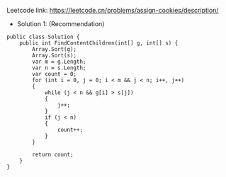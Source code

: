 Leetcode link: https://leetcode.cn/problems/assign-cookies/description/

- Solution 1: (Recommendation)
```
public class Solution {
    public int FindContentChildren(int[] g, int[] s) {
        Array.Sort(g);
        Array.Sort(s);
        var m = g.Length;
        var n = s.Length;
        var count = 0;
        for (int i = 0, j = 0; i < m && j < n; i++, j++)
        {
            while (j < n && g[i] > s[j])
            {
                j++;
            }
            if (j < n)
            {
                count++;
            }
        }

        return count;
    }
}
```
